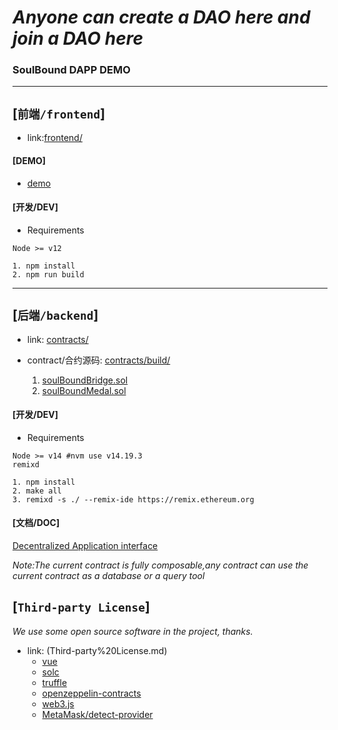 # *Anyone can create a DAO here and join a DAO here*
### SoulBound DAPP DEMO

---

## [`前端/frontend`]
- link:[frontend/](frontend/)

#### [DEMO]
- [demo](https://planckerlabs.github.io/DAOSquare/)


#### [开发/DEV]

- Requirements
```shell
Node >= v12
```

```shell
1. npm install
2. npm run build
```

---

## [`后端/backend`]
- link: [contracts/](contracts/)
- contract/合约源码: [contracts/build/](contracts/build/)

   1. [soulBoundBridge.sol](contracts/build/soulBoundBridge.sol)
   2. [soulBoundMedal.sol](contracts/build/soulBoundMedal.sol)

#### [开发/DEV]

- Requirements
```shell
Node >= v14 #nvm use v14.19.3
remixd
```

```shell
1. npm install
2. make all
3. remixd -s ./ --remix-ide https://remix.ethereum.org
```

#### [文档/DOC]
[Decentralized Application interface](contracts/DAI.md)

*Note:The current contract is fully composable,any contract can use the current contract as a database or a query tool*


## [`Third-party License`]
*We use some open source software in the project, thanks.*
- link: (Third-party%20License.md)
   - [vue](https://github.com/vuejs/vue)
   - [solc](https://github.com/ethereum/solc-js/)
   - [truffle](https://github.com/trufflesuite/truffle/)
   - [openzeppelin-contracts](https://github.com/OpenZeppelin/openzeppelin-contracts/)
   - [web3.js](https://github.com/ChainSafe/web3.js)
   - [MetaMask/detect-provider](https://github.com/MetaMask/detect-provider)
